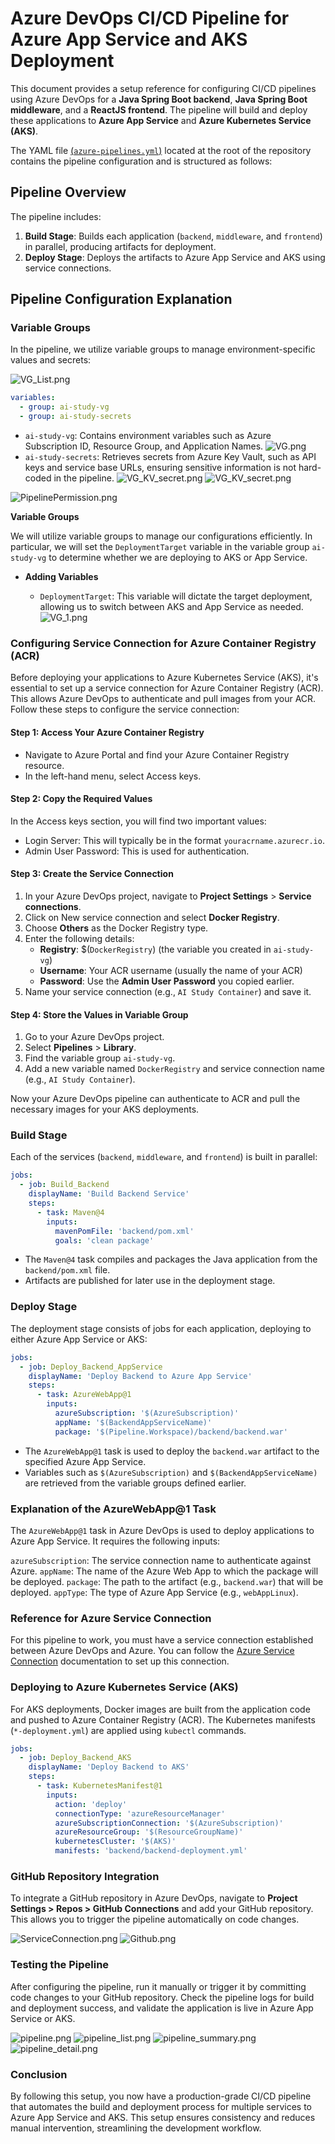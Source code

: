 # Azure DevOps CI/CD Pipeline for Azure App Service and AKS Deployment

This document provides a setup reference for configuring CI/CD pipelines using Azure DevOps for a **Java Spring Boot backend**, **Java Spring Boot middleware**, and a **ReactJS frontend**. The pipeline will build and deploy these applications to **Azure App Service** and **Azure Kubernetes Service (AKS)**.

The YAML file [(`azure-pipelines.yml`)](azure-pipelines.yml) located at the root of the repository contains the pipeline configuration and is structured as follows:

## Pipeline Overview

The pipeline includes:

1. **Build Stage**: Builds each application (`backend`, `middleware`, and `frontend`) in parallel, producing artifacts for deployment.
2. **Deploy Stage**: Deploys the artifacts to Azure App Service and AKS using service connections.

## Pipeline Configuration Explanation

### Variable Groups

In the pipeline, we utilize variable groups to manage environment-specific values and secrets:

![VG_List.png](images/VG_List.png)

```yaml
variables:
  - group: ai-study-vg
  - group: ai-study-secrets
```
* `ai-study-vg`: Contains environment variables such as Azure Subscription ID, Resource Group, and Application Names.
![VG.png](images/VG.png)
* `ai-study-secrets`: Retrieves secrets from Azure Key Vault, such as API keys and service base URLs, ensuring sensitive information is not hard-coded in the pipeline.
![VG_KV_secret.png](images/VG_KV_secret.png)
![VG_KV_secret.png](images/VG_KV_secret.png)

![PipelinePermission.png](images/PipelinePermission.png)

**Variable Groups**

We will utilize variable groups to manage our configurations efficiently. In particular, we will set the `DeploymentTarget` variable in the variable group `ai-study-vg` to determine whether we are deploying to AKS or App Service.

* **Adding Variables** 

  * `DeploymentTarget`: This variable will dictate the target deployment, allowing us to switch between AKS and App Service as needed.
    ![VG_1.png](images/VG_1.png)

### Configuring Service Connection for Azure Container Registry (ACR)

Before deploying your applications to Azure Kubernetes Service (AKS), it's essential to set up a service connection for Azure Container Registry (ACR). This allows Azure DevOps to authenticate and pull images from your ACR. Follow these steps to configure the service connection:

#### Step 1: Access Your Azure Container Registry

  * Navigate to Azure Portal and find your Azure Container Registry resource.
  * In the left-hand menu, select Access keys.

#### Step 2: Copy the Required Values

In the Access keys section, you will find two important values:

  * Login Server: This will typically be in the format `youracrname.azurecr.io`.
  * Admin User Password: This is used for authentication.


#### Step 3: Create the Service Connection

1. In your Azure DevOps project, navigate to **Project Settings** > **Service connections**.
2. Click on New service connection and select **Docker Registry**.
3. Choose **Others** as the Docker Registry type.
4. Enter the following details:
   * **Registry**: $(`DockerRegistry`) (the variable you created in `ai-study-vg`)
   * **Username**: Your ACR username (usually the name of your ACR)
   * **Password**: Use the **Admin User Password** you copied earlier.
5. Name your service connection (e.g., `AI Study Container`) and save it.


#### Step 4: Store the Values in Variable Group

1. Go to your Azure DevOps project.
2. Select **Pipelines** > **Library**.
3. Find the variable group `ai-study-vg`.
4. Add a new variable named `DockerRegistry` and service connection name (e.g., `AI Study Container`).


Now your Azure DevOps pipeline can authenticate to ACR and pull the necessary images for your AKS deployments.


### Build Stage
Each of the services (`backend`, `middleware`, and `frontend`) is built in parallel:

```yaml
jobs:
  - job: Build_Backend
    displayName: 'Build Backend Service'
    steps:
      - task: Maven@4
        inputs:
          mavenPomFile: 'backend/pom.xml'
          goals: 'clean package'

```
* The `Maven@4` task compiles and packages the Java application from the `backend/pom.xml` file.
* Artifacts are published for later use in the deployment stage.

### Deploy Stage
The deployment stage consists of jobs for each application, deploying to either Azure App Service or AKS:

```yaml
jobs:
  - job: Deploy_Backend_AppService
    displayName: 'Deploy Backend to Azure App Service'
    steps:
      - task: AzureWebApp@1
        inputs:
          azureSubscription: '$(AzureSubscription)'
          appName: '$(BackendAppServiceName)'
          package: '$(Pipeline.Workspace)/backend/backend.war'
```

* The `AzureWebApp@1` task is used to deploy the `backend.war` artifact to the specified Azure App Service.
* Variables such as `$(AzureSubscription)` and `$(BackendAppServiceName)` are retrieved from the variable groups defined earlier.

### Explanation of the AzureWebApp@1 Task
The `AzureWebApp@1` task in Azure DevOps is used to deploy applications to Azure App Service. It requires the following inputs:

`azureSubscription`: The service connection name to authenticate against Azure.
`appName`: The name of the Azure Web App to which the package will be deployed.
`package`: The path to the artifact (e.g., `backend.war`) that will be deployed.
`appType`: The type of Azure App Service (e.g., `webAppLinux`).

### Reference for Azure Service Connection
For this pipeline to work, you must have a service connection established between Azure DevOps and Azure. You can follow the [Azure Service Connection](https://learn.microsoft.com/en-us/azure/devops/pipelines/library/service-endpoints?view=azure-devops) documentation to set up this connection.

### Deploying to Azure Kubernetes Service (AKS)
For AKS deployments, Docker images are built from the application code and pushed to Azure Container Registry (ACR). The Kubernetes manifests (`*-deployment.yml`) are applied using `kubectl` commands.

```yaml
jobs:
  - job: Deploy_Backend_AKS
    displayName: 'Deploy Backend to AKS'
    steps:
      - task: KubernetesManifest@1
        inputs:
          action: 'deploy'
          connectionType: 'azureResourceManager'
          azureSubscriptionConnection: '$(AzureSubscription)'
          azureResourceGroup: '$(ResourceGroupName)'
          kubernetesCluster: '$(AKS)'
          manifests: 'backend/backend-deployment.yml'

```

### GitHub Repository Integration
To integrate a GitHub repository in Azure DevOps, navigate to **Project Settings > Repos > GitHub Connections** and add your GitHub repository. This allows you to trigger the pipeline automatically on code changes.

 ![ServiceConnection.png](images/ServiceConnection.png)
![Github.png](images/Github.png)

### Testing the Pipeline
After configuring the pipeline, run it manually or trigger it by committing code changes to your GitHub repository. Check the pipeline logs for build and deployment success, and validate the application is live in Azure App Service or AKS.

![pipeline.png](images/pipeline.png)
![pipeline_list.png](images/pipeline_list.png)
![pipeline_summary.png](images/pipeline_summary.png)
![pipeline_detail.png](images/pipeline_detail.png)


### Conclusion
By following this setup, you now have a production-grade CI/CD pipeline that automates the build and deployment process for multiple services to Azure App Service and AKS. This setup ensures consistency and reduces manual intervention, streamlining the development workflow.